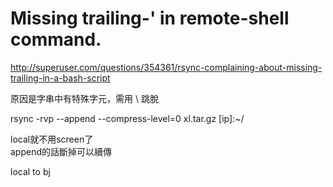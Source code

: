 Missing trailing-' in remote-shell command.
===

http://superuser.com/questions/354361/rsync-complaining-about-missing-trailing-in-a-bash-script

原因是字串中有特殊字元，需用 \ 跳脫

rsync -rvp --append --compress-level=0 xl.tar.gz [ip]:~/  

local就不用screen了  
append的話斷掉可以續傳  

local to bj  



